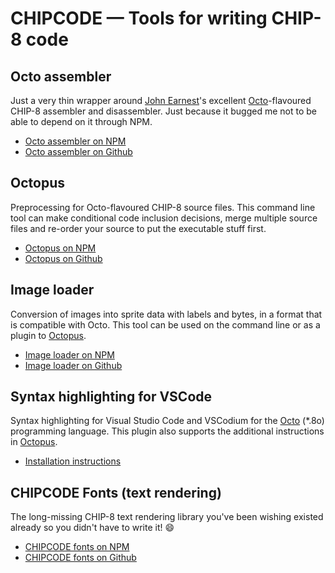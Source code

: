 # CHIPCODE — Tools for writing CHIP-8 code

## Octo assembler

Just a very thin wrapper around [John Earnest](https://github.com/JohnEarnest)'s
excellent [Octo](https://github.com/JohnEarnest/Octo)-flavoured CHIP-8 assembler
and disassembler. Just because it bugged me not to be able to depend on it
through NPM.

  * [Octo assembler on NPM](https://www.npmjs.com/package/@chipcode/octo-assembler)
  * [Octo assembler on Github](./octo-assembler)

## Octopus

Preprocessing for Octo-flavoured CHIP-8 source files. This command line tool can
make conditional code inclusion decisions, merge multiple source files and
re-order your source to put the executable stuff first.

  * [Octopus on NPM](https://www.npmjs.com/package/@chipcode/octopus)
  * [Octopus on Github](./octopus)

## Image loader

Conversion of images into sprite data with labels and bytes, in a format that is
compatible with Octo. This tool can be used on the command line or as a plugin
to [Octopus](https://www.npmjs.com/package/@chipcode/octopus).

  * [Image loader on NPM](https://www.npmjs.com/package/@chipcode/image-loader)
  * [Image loader on Github](./image-loader)

## Syntax highlighting for VSCode

Syntax highlighting for Visual Studio Code and VSCodium for the
[Octo](http://octo-ide.com/) (*.8o) programming language. This plugin also
supports the additional instructions in
[Octopus](https://www.npmjs.com/package/@chipcode/octopus).

  * [Installation instructions](./vscode-syntax-highlighting#readme)

## CHIPCODE Fonts (text rendering)

The long-missing CHIP-8 text rendering library you've been wishing existed
already so you didn't have to write it! 😄

  * [CHIPCODE fonts on NPM](https://www.npmjs.com/package/@chipcode/fonts)
  * [CHIPCODE fonts on Github](./fonts)

